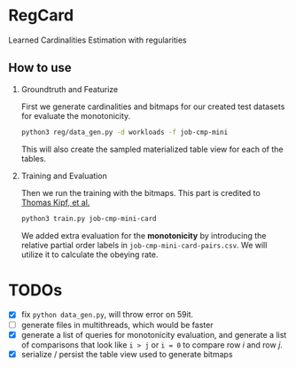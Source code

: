 # RegCard
Learned Cardinalities Estimation with regularities

## How to use

1. Groundtruth and Featurize

    First we generate cardinalities and bitmaps for our created test datasets for evaluate the monotonicity.

    ```bash
    python3 reg/data_gen.py -d workloads -f job-cmp-mini
    ```

    This will also create the sampled materialized table view for each of the tables.

2. Training and Evaluation

    Then we run the training with the bitmaps. This part is credited to [Thomas Kipf, et al.](https://github.com/andreaskipf/learnedcardinalities)

    ```bash
    python3 train.py job-cmp-mini-card
    ```

    We added extra evaluation for the **monotonicity** by introducing the relative partial order labels in `job-cmp-mini-card-pairs.csv`. We will utilize it to calculate the obeying rate.

# TODOs

- [x] fix `python data_gen.py`, will throw error on 59it.
- [ ] generate files in multithreads, which would be faster
- [x] generate a list of queries for monotonicity evaluation, and generate a list of comparisons that look like `i > j` or `i = 0` to compare row $i$ and row $j$.
- [x] serialize / persist the table view used to generate bitmaps
